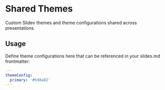 # Shared Themes

Custom Slidev themes and theme configurations shared across presentations.

## Usage

Define theme configurations here that can be referenced in your slides.md frontmatter:

```yaml
---
themeConfig:
  primary: '#5d8a82'
---
```
